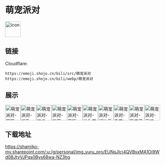 # 萌宠派对
<img src="https://emoji.shojo.cn/bili/src/萌宠派对/icon.png" width="50" height="50" alt="icon">

## 链接
Cloudflare:
```
https://emoji.shojo.cn/bili/src/萌宠派对
https://emoji.shojo.cn/bili/webp/萌宠派对
```
## 展示
<img src="https://emoji.shojo.cn/bili/src/萌宠派对/萌宠派对-拜拜.png" width="50" height="50" alt="萌宠派对-拜拜"><img src="https://emoji.shojo.cn/bili/src/萌宠派对/萌宠派对-唱歌.png" width="50" height="50" alt="萌宠派对-唱歌"><img src="https://emoji.shojo.cn/bili/src/萌宠派对/萌宠派对-吃瓜.png" width="50" height="50" alt="萌宠派对-吃瓜"><img src="https://emoji.shojo.cn/bili/src/萌宠派对/萌宠派对-躲雨.png" width="50" height="50" alt="萌宠派对-躲雨"><img src="https://emoji.shojo.cn/bili/src/萌宠派对/萌宠派对-干饭.png" width="50" height="50" alt="萌宠派对-干饭"><img src="https://emoji.shojo.cn/bili/src/萌宠派对/萌宠派对-给你花花.png" width="50" height="50" alt="萌宠派对-给你花花"><img src="https://emoji.shojo.cn/bili/src/萌宠派对/萌宠派对-好快乐.png" width="50" height="50" alt="萌宠派对-好快乐"><img src="https://emoji.shojo.cn/bili/src/萌宠派对/萌宠派对-撒花.png" width="50" height="50" alt="萌宠派对-撒花"><img src="https://emoji.shojo.cn/bili/src/萌宠派对/萌宠派对-我来了.png" width="50" height="50" alt="萌宠派对-我来了"><img src="https://emoji.shojo.cn/bili/src/萌宠派对/萌宠派对-喜欢.png" width="50" height="50" alt="萌宠派对-喜欢">

## 下载地址

https://shamiko-my.sharepoint.com/:u:/g/personal/img_yuru_pro/EUNsJIcj4QVBsxMA1Oi9Wd0BJtyVJPqs0Bys68wa-NZ3hg